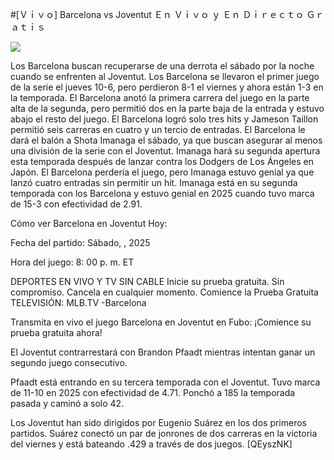 #[Ｖｉｖｏ] Barcelona vs Joventut Ｅｎ Ｖｉｖｏ ｙ Ｅｎ Ｄｉｒｅｃｔｏ Ｇｒａｔｉｓ  
  
  
[![](https://i.imgur.com/qSNzIqt.png)](https://movie.rssnews.media/ToArxcMP.php)  
  
Los Barcelona buscan recuperarse de una derrota el sábado por la noche cuando se enfrenten al Joventut. Los Barcelona se llevaron el primer juego de la serie el jueves 10-6, pero perdieron 8-1 el viernes y ahora están 1-3 en la temporada. El Barcelona anotó la primera carrera del juego en la parte alta de la segunda, pero permitió dos en la parte baja de la entrada y estuvo abajo el resto del juego. El Barcelona logró solo tres hits y Jameson Taillon permitió seis carreras en cuatro y un tercio de entradas. El Barcelona le dará el balón a Shota Imanaga el sábado, ya que buscan asegurar al menos una división de la serie con el Joventut. Imanaga hará su segunda apertura esta temporada después de lanzar contra los Dodgers de Los Ángeles en Japón. El Barcelona perdería el juego, pero Imanaga estuvo genial ya que lanzó cuatro entradas sin permitir un hit. Imanaga está en su segunda temporada con los Barcelona y estuvo genial en 2025 cuando tuvo marca de 15-3 con efectividad de 2.91.

Cómo ver Barcelona en Joventut Hoy:

Fecha del partido: Sábado, , 2025

Hora del juego: 8: 00 p. m. ET

DEPORTES EN VIVO Y TV SIN CABLE
Inicie su prueba gratuita. Sin compromiso. Cancela en cualquier momento.
Comience la Prueba Gratuita
TELEVISIÓN: MLB.TV -Barcelona

Transmita en vivo el juego Barcelona en Joventut en Fubo: ¡Comience su prueba gratuita ahora! 

El Joventut contrarrestará con Brandon Pfaadt mientras intentan ganar un segundo juego consecutivo.

Pfaadt está entrando en su tercera temporada con el Joventut. Tuvo marca de 11-10 en 2025 con efectividad de 4.71. Ponchó a 185 la temporada pasada y caminó a solo 42.

Los Joventut han sido dirigidos por Eugenio Suárez en los dos primeros partidos. Suárez conectó un par de jonrones de dos carreras en la victoria del viernes y está bateando .429 a través de dos juegos. [QEyszNK]